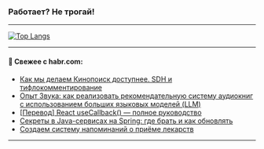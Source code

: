 ### Работает? Не трогай!

---
<!--
#### 🛠️ Technical stack:

![Java](https://img.shields.io/badge/Java-informational?logo=Oracle&style=flat&logoColor=white&color=FF4500)
![Kotlin](https://img.shields.io/badge/Kotlin-informational?logo=Kotlin&style=flat&logoColor=white&color=774D97)
![TS](https://img.shields.io/badge/TypeScript-informational?logo=typeScript&style=flat&logoColor=black&color=017acc)
![Python](https://img.shields.io/badge/Python-informational?logo=Python&style=flat&logoColor=black&color=ffdd54) <br>
![Spring](https://img.shields.io/badge/Spring-informational?logo=Spring&style=flat&logoColor=white&color=6DB33F) 
![SpringBoot](https://img.shields.io/badge/SpringBoot-informational?logo=SpringBoot&style=flat&logoColor=white&color=6DB33F)
![Nest](https://img.shields.io/badge/NestJS-informational?logo=NestJS&style=flat&logoColor=white&color=E0234E) 
![NodeJS](https://img.shields.io/badge/NodeJS-informational?logo=node.js&style=flat&logoColor=white&color=70A760)<br>
![PostgreSQL](https://img.shields.io/badge/PostgreSQL-informational?logo=PostgreSQL&style=flat&logoColor=white&color=DAA520)
![MongoDB](https://img.shields.io/badge/MongoDB-informational?logo=MongoDB&style=flat&logoColor=white&color=870000)
![Apache](https://img.shields.io/badge/Apache-informational?logo=apache&style=flat&logoColor=white&color=f74e28)

___ 
-->

<!--- #### 🛠️ : --->

[![Top Langs](https://github-readme-stats-82jvfl3w3-advtsettinggmailcoms-projects.vercel.app/api/top-langs/?username=zloylis&langs_count=10&hide_title=true&title_color=e6edf3&size_weight=0.5&count_weight=0.5&layout=compact&hide_progress=true&hide_border=true&theme=dracula)](https://github.com/zloylis)

<!---


####  :octocat:&nbsp;&nbsp; Статистика:

![GitHub stats](https://github-readme-stats-u2qms2cxw-advtsettinggmailcoms-projects.vercel.app/api?username=zloylis&show_icons=true&hide_border=true&theme=dracula&title_color=e6edf3&include_all_commits=true&count_private=true&hide_rank=false&hide_title=true&rank_icon=github)
-->
---

#### 💬 Свежее с habr.com:

<!-- BLOG-POST-LIST:START -->
- [Как мы делаем Кинопоиск доступнее. SDH и тифлокомментирование](https://habr.com/ru/articles/869986/?utm_source=habrahabr&utm_medium=rss&utm_campaign=869986)
- [Опыт Звука: как реализовать рекомендательную систему аудиокниг с использованием больших языковых моделей &lpar;LLM&rpar;](https://habr.com/ru/companies/zvuk/articles/869664/?utm_source=habrahabr&utm_medium=rss&utm_campaign=869664)
- [[Перевод] React useCallback&lpar;&rpar; — полное руководство](https://habr.com/ru/companies/spectr/articles/869806/?utm_source=habrahabr&utm_medium=rss&utm_campaign=869806)
- [Секреты в Java-сервисах на Spring: где брать и как обновлять](https://habr.com/ru/companies/sberbank/articles/869932/?utm_source=habrahabr&utm_medium=rss&utm_campaign=869932)
- [Создаем систему напоминаний о приёме лекарств](https://habr.com/ru/companies/exolve/articles/869928/?utm_source=habrahabr&utm_medium=rss&utm_campaign=869928)
<!-- BLOG-POST-LIST:END -->

---
